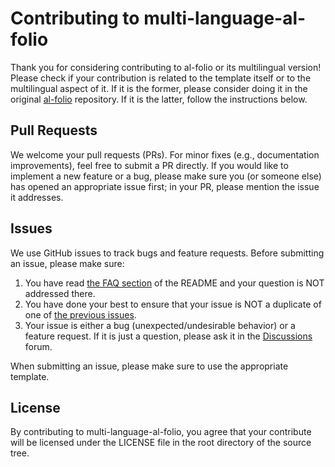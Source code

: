 # Contributing to multi-language-al-folio

Thank you for considering contributing to al-folio or its multilingual version! Please check if your contribution is related to the template itself or to the multilingual aspect of it. If it is the former, please consider doing it in the original [al-folio](https://github.com/alshedivat/al-folio/) repository. If it is the latter, follow the instructions below.

## Pull Requests

We welcome your pull requests (PRs).
For minor fixes (e.g., documentation improvements), feel free to submit a PR directly.
If you would like to implement a new feature or a bug, please make sure you (or someone else) has opened an appropriate issue first; in your PR, please mention the issue it addresses.

## Issues

We use GitHub issues to track bugs and feature requests.
Before submitting an issue, please make sure:

1. You have read [the FAQ section](FAQ.md) of the README and your question is NOT addressed there.
2. You have done your best to ensure that your issue is NOT a duplicate of one of [the previous issues](https://github.com/george-gca/multi-language-al-folio/issues).
3. Your issue is either a bug (unexpected/undesirable behavior) or a feature request.
   If it is just a question, please ask it in the [Discussions](https://github.com/george-gca/multi-language-al-folio/discussions) forum.

When submitting an issue, please make sure to use the appropriate template.

## License

By contributing to multi-language-al-folio, you agree that your contribute will be licensed
under the LICENSE file in the root directory of the source tree.
